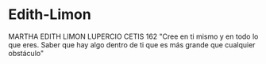 # Edith-Limon
MARTHA EDITH LIMON LUPERCIO
CETIS 162
"Cree en ti mismo y en todo lo que eres. Saber que hay algo dentro de ti que es más grande que cualquier obstáculo" 
